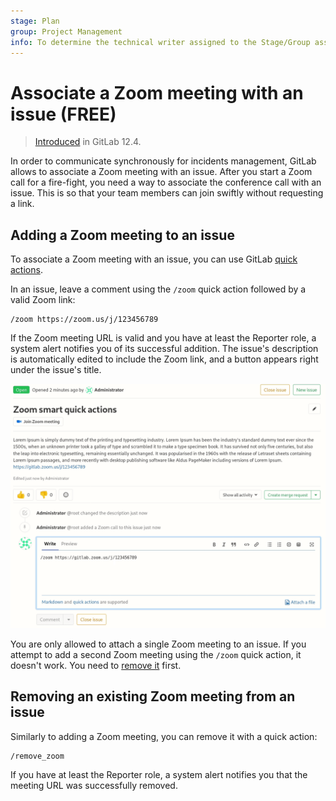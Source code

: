 ```yaml
---
stage: Plan
group: Project Management
info: To determine the technical writer assigned to the Stage/Group associated with this page, see https://about.gitlab.com/handbook/engineering/ux/technical-writing/#assignments
---
```


# Associate a Zoom meeting with an issue **(FREE)**

> [Introduced](https://gitlab.com/gitlab-org/gitlab/-/merge_requests/16609) in GitLab 12.4.

In order to communicate synchronously for incidents management,
GitLab allows to associate a Zoom meeting with an issue.
After you start a Zoom call for a fire-fight, you need a way to
associate the conference call with an issue. This is so that your
team members can join swiftly without requesting a link.

## Adding a Zoom meeting to an issue

To associate a Zoom meeting with an issue, you can use GitLab
[quick actions](../quick_actions.md#issues-merge-requests-and-epics).

In an issue, leave a comment using the `/zoom` quick action followed by a valid Zoom link:

```shell
/zoom https://zoom.us/j/123456789
```

If the Zoom meeting URL is valid and you have at least the Reporter role,
a system alert notifies you of its successful addition.
The issue's description is automatically edited to include the Zoom link, and a button
appears right under the issue's title.

![Link Zoom Call in Issue](img/zoom-quickaction-button.png)

You are only allowed to attach a single Zoom meeting to an issue. If you attempt
to add a second Zoom meeting using the `/zoom` quick action, it doesn't work. You
need to [remove it](#removing-an-existing-zoom-meeting-from-an-issue) first.

## Removing an existing Zoom meeting from an issue

Similarly to adding a Zoom meeting, you can remove it with a quick action:

```shell
/remove_zoom
```

If you have at least the Reporter role,
a system alert notifies you that the meeting URL was successfully removed.
